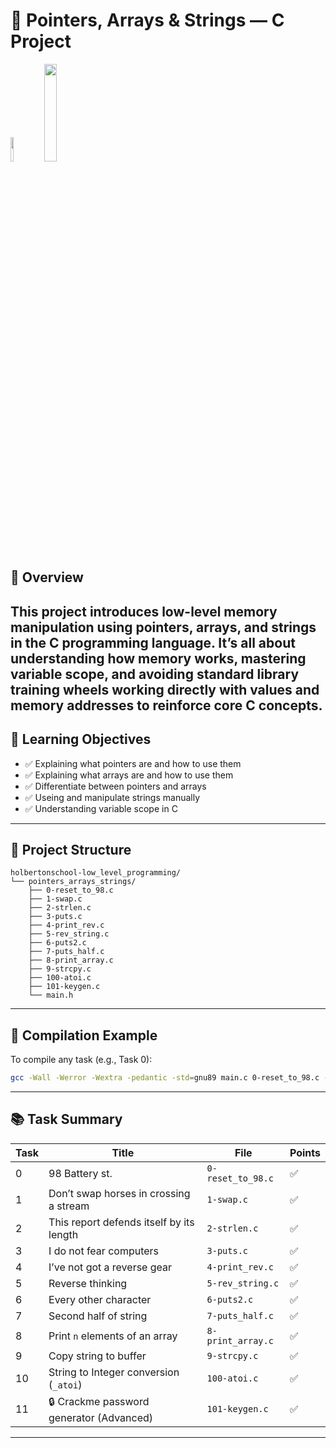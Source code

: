 # 📌 Pointers, Arrays & Strings — C Project
<img src ="https://img.icons8.com/?size=160&id=mfkStOwP4EC0&format=png" width="10%"></img>
<img src ="https://i.imgur.com/ylmkS2o.png" width="20%"></img>
## 🧠 Overview

This project introduces low-level memory manipulation using pointers, arrays, and strings in the C programming language. It’s all about understanding how memory works, mastering variable scope, and avoiding standard library training wheels working directly with values and memory addresses to reinforce core C concepts.
---

## 🎯 Learning Objectives

- ✅ Explaining what pointers are and how to use them
- ✅ Explaining what arrays are and how to use them
- ✅ Differentiate between pointers and arrays
- ✅ Useing  and manipulate strings manually
- ✅ Understanding variable scope in C

---

## 📁 Project Structure

```
holbertonschool-low_level_programming/
└── pointers_arrays_strings/
    ├── 0-reset_to_98.c
    ├── 1-swap.c
    ├── 2-strlen.c
    ├── 3-puts.c
    ├── 4-print_rev.c
    ├── 5-rev_string.c
    ├── 6-puts2.c
    ├── 7-puts_half.c
    ├── 8-print_array.c
    ├── 9-strcpy.c
    ├── 100-atoi.c
    ├── 101-keygen.c
    └── main.h
```

---

## 🧪 Compilation Example

To compile any task (e.g., Task 0):

```bash
gcc -Wall -Werror -Wextra -pedantic -std=gnu89 main.c 0-reset_to_98.c -o reset
```

---

## 📚 Task Summary

| Task | Title                                              | File               | Points |
|------|----------------------------------------------------|--------------------|--------|
| 0    | 98 Battery st.                                     | `0-reset_to_98.c`  | ✅     |
| 1    | Don’t swap horses in crossing a stream             | `1-swap.c`         | ✅     |
| 2    | This report defends itself by its length           | `2-strlen.c`       | ✅     |
| 3    | I do not fear computers                            | `3-puts.c`         | ✅     |
| 4    | I’ve not got a reverse gear                        | `4-print_rev.c`    | ✅     |
| 5    | Reverse thinking                                   | `5-rev_string.c`   | ✅     |
| 6    | Every other character                              | `6-puts2.c`        | ✅     |
| 7    | Second half of string                              | `7-puts_half.c`    | ✅     |
| 8    | Print `n` elements of an array                     | `8-print_array.c`  | ✅     |
| 9    | Copy string to buffer                              | `9-strcpy.c`       | ✅     |
| 10   | String to Integer conversion (`_atoi`)             | `100-atoi.c`       | ✅     |
| 11   | 🔒 Crackme password generator (Advanced)           | `101-keygen.c`     | ✅     |

---
